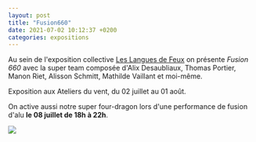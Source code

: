 ```yaml
---
layout: post
title: "Fusion660"
date: 2021-07-02 10:12:37 +0200
categories: expositions
---
```

Au sein de l'exposition collective [Les Langues de Feux](http://www.lesateliersduvent.org/evenement/les-langues-de-feux) on présente *Fusion 660* avec la super team composée d'Alix Desaubliaux, Thomas Portier, Manon Riet, Alisson Schmitt, Mathilde Vaillant et moi-même.

Exposition aux Ateliers du vent, du 02 juillet au 01 août.

On active aussi notre super four-dragon lors d'une performance de fusion d'alu **le 08 juillet de 18h à 22h**.

<img class="photopost" src="{{site.baseurl}}/imgs/fusion660.gif" onmouseover="this.src='{{site.baseurl}}/imgs/fusion660.jpg'" onmouseout="this.src='{{site.baseurl}}/imgs/fusion660.gif'" />
